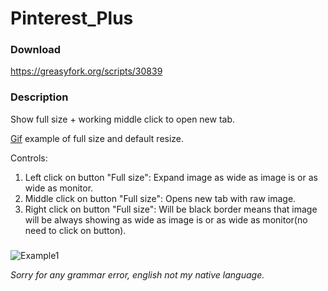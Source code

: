 # Pinterest_Plus
### Download
https://greasyfork.org/scripts/30839
### Description

Show full size + working middle click to open new tab.

[Gif](https://i.imgur.com/BvsazFJ.gifv) example of full size and default resize.

Controls:
1) Left click on button "Full size": Expand image as wide as image is or as wide as monitor.
2) Middle click on button "Full size": Opens new tab with raw image.
3) Right click on button "Full size": Will be black border means that image will be always showing as wide as image is or as wide as monitor(no need to click on button).
###

![Example1](https://i.imgur.com/p3zB5W9.png)

*Sorry for any grammar error, english not my native language.*

